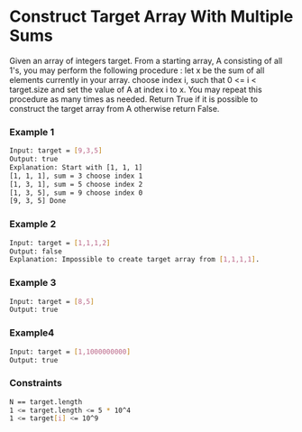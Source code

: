 # Construct Target Array With Multiple Sums

Given an array of integers target. From a starting array, A consisting of all 1's, you may perform the following procedure :
let x be the sum of all elements currently in your array.
choose index i, such that 0 <= i < target.size and set the value of A at index i to x.
You may repeat this procedure as many times as needed.
Return True if it is possible to construct the target array from A otherwise return False.

### Example 1
```sh
Input: target = [9,3,5]
Output: true
Explanation: Start with [1, 1, 1] 
[1, 1, 1], sum = 3 choose index 1
[1, 3, 1], sum = 5 choose index 2
[1, 3, 5], sum = 9 choose index 0
[9, 3, 5] Done
```

### Example 2
```sh
Input: target = [1,1,1,2]
Output: false
Explanation: Impossible to create target array from [1,1,1,1].
```

### Example 3
```sh
Input: target = [8,5]
Output: true
```

### Example4
```sh
Input: target = [1,1000000000]
Output: true
```

### Constraints
```sh
N == target.length
1 <= target.length <= 5 * 10^4
1 <= target[i] <= 10^9
```
